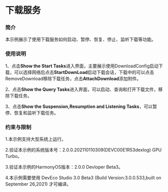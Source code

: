 # 下载服务

### 简介

本示例展示了使用下载服务如何启动、暂停、恢复、停止、监听下载等功能。

### 使用说明

1、点击**Show the Start Tasks**进入界面，主要展示使用DownloadConfig启动下载，可以选择网络后点击**StartDownLoad**启动下载会话，下载中的可以点击RemoveDownload移除下载任务，点击**AttachDownload**添加附件。

2、点击**Show the Query Tasks**进入界面，可以启动、查询和打开下载文件，移除下载任务。

3、点击**Show the Suspension,Resumption and Listening Tasks**，可以暂停、恢复和监听下载任务。

### 约束与限制

1.本示例支持大型系统上运行。

2.验证本示例的系统版本号：2.0.0.202110110309(DEVC00E1R53dexlog) GPU Turbo。

3.验证本示例的HarmonyOS版本：2.0.0 Devloper Beta3。

4.本示例需要使用 DevEco Studio 3.0 Beta3 (Build Version:3.0.0.533,built on September 26,2021) 才可编译。
